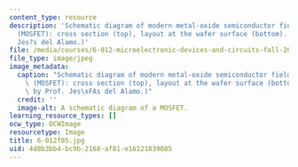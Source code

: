 ```yaml
---
content_type: resource
description: 'Schematic diagram of modern metal-oxide semiconductor field-effect transistor
  (MOSFET): cross section (top), layout at the wafer surface (bottom). (Image by Prof.
  Jes?s del Alamo.)'
file: /media/courses/6-012-microelectronic-devices-and-circuits-fall-2005/4d8b3bb4bc9b2168af81e16121839085_6-012f05.jpg
file_type: image/jpeg
image_metadata:
  caption: "Schematic diagram of modern metal-oxide semiconductor field-effect transistor\
    \ (MOSFET): cross section (top), layout at the wafer surface (bottom). (Image\
    \ by Prof. Jes\xFAs del Alamo.)"
  credit: ''
  image-alt: A schematic diagram of a MOSFET.
learning_resource_types: []
ocw_type: OCWImage
resourcetype: Image
title: 6-012f05.jpg
uid: 4d8b3bb4-bc9b-2168-af81-e16121839085
---
```

